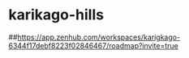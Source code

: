 # karikago-hills

##https://app.zenhub.com/workspaces/karigkago-6344f17debf8223f02846467/roadmap?invite=true